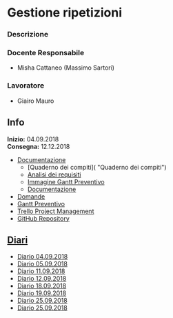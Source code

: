 # Gestione ripetizioni
### Descrizione

### Docente Responsabile
* Misha Cattaneo (Massimo Sartori)
### Lavoratore
* Giairo Mauro
## Info
**Inizio:** 04.09.2018  
**Consegna:** 12.12.2018
* [Documentazione](https://github.com/giairomauro/GestioneRipetizioni/tree/master/Documentazione "Cartella documentazione")
  + [Quaderno dei compiti]( "Quaderno dei compiti")
  + [Analisi dei requisiti](https://github.com/giairomauro/GestioneRipetizioni/blob/master/Documentazione/Analisi%20dei%20requisiti.docx "Analisi dei requisiti")
  + [Immagine Gantt Preventivo](https://github.com/giairomauro/GestioneRipetizioni/blob/master/Documentazione/GanttPreventivo.JPG "Gantt Preventivo")
  + [Documentazione](https://github.com/giairomauro/GestioneRipetizioni/blob/master/Documentazione/Documentazione.doc "Documentazione")
* [Domande](https://github.com/giairomauro/GestioneRipetizioni/blob/master/Domande.docx "Domande")
* [Gantt Preventivo](https://github.com/giairomauro/GestioneRipetizioni/blob/master/GanttPreventivo.gan "Gantt Preventivo")
* [Trello Project Management](https://trello.com/b/G0tybkpC/gestione-ripetizioni "Trello")
* [GitHub Repository](https://github.com/giairomauro/GestioneRipetizioni "GitHub Progetto")
## [Diari](https://github.com/giairomauro/GestioneRipetizioni/tree/master/Diari "Diari")
* [Diario 04.09.2018](https://github.com/giairomauro/GestioneRipetizioni/blob/master/Diari/I4_diario_progetto1_2018.04.09.pdf "Diario 04.09.2018")
* [Diario 05.09.2018](https://github.com/giairomauro/GestioneRipetizioni/blob/master/Diari/I4_diario_progetto1_2018.05.09.pdf "Diario 05.09.2018")
* [Diario 11.09.2018](https://github.com/giairomauro/GestioneRipetizioni/blob/master/Diari/I4_diario_progetto1_2018.11.09.pdf "Diario 05.09.2018")
* [Diario 12.09.2018](https://github.com/giairomauro/GestioneRipetizioni/blob/master/Diari/I4_diario_progetto1_2018.12.09.pdf "Diario 05.09.2018")
* [Diario 18.09.2018](https://github.com/giairomauro/GestioneRipetizioni/blob/master/Diari/I4_diario_progetto1_2018.18.09.pdf "Diario 05.09.2018")
* [Diario 19.09.2018](https://github.com/giairomauro/GestioneRipetizioni/blob/master/Diari/I4_diario_progetto1_2018.19.09.pdf "Diario 05.09.2018")
* [Diario 25.09.2018](https://github.com/giairomauro/GestioneRipetizioni/blob/master/Diari/I4_diario_progetto1_2018.25.09.pdf "Diario 05.09.2018")
* [Diario 25.09.2018](https://github.com/giairomauro/GestioneRipetizioni/blob/master/Diari/I4_diario_progetto1_2018.26.09.pdf "Diario 05.09.2018")
